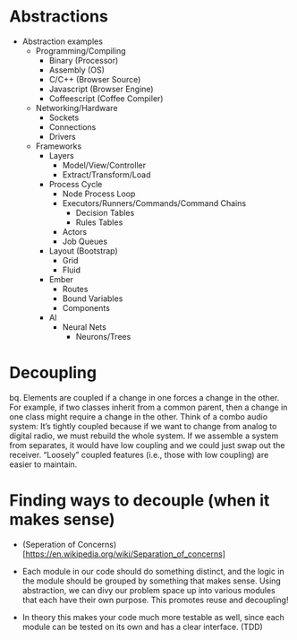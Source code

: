 
# Abstractions

- Abstraction examples
  - Programming/Compiling
    - Binary (Processor)
    - Assembly (OS)
    - C/C++ (Browser Source)
    - Javascript (Browser Engine)
    - Coffeescript (Coffee Compiler)
  - Networking/Hardware
    - Sockets
    - Connections
    - Drivers
  - Frameworks
    - Layers
      - Model/View/Controller
      - Extract/Transform/Load
    - Process Cycle
      - Node Process Loop
      - Executors/Runners/Commands/Command Chains
        - Decision Tables
        - Rules Tables
      - Actors
      - Job Queues
    - Layout (Bootstrap)
      - Grid
      - Fluid
    - Ember
      - Routes
      - Bound Variables
      - Components
    - AI
      - Neural Nets
        - Neurons/Trees

# Decoupling

bq. Elements are coupled if a change in one forces a change in the other. For example, if two classes inherit from a common parent, then a change in one class might require a change in the other. Think of a combo audio system: It’s tightly coupled because if we want to change from analog to digital radio, we must rebuild the whole system. If we assemble a system from separates, it would have low coupling and we could just swap out the receiver. “Loosely” coupled features (i.e., those with low coupling) are easier to maintain.

# Finding ways to decouple (when it makes sense)

- (Seperation of Concerns)[https://en.wikipedia.org/wiki/Separation_of_concerns]

- Each module in our code should do something distinct, and the logic in the module should be grouped by something that makes sense. Using abstraction, we can divy our problem space up into various modules that each have their own purpose.  This promotes reuse and decoupling!

- In theory this makes your code much more testable as well, since each module can be tested on its own and has a clear interface. (TDD)




